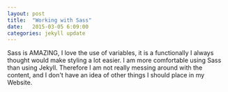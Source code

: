 ```yaml
---
layout: post
title:  "Working with Sass"
date:   2015-03-05 6:09:00
categories: jekyll update
---
```


Sass is AMAZING, I love the use of variables, it is a functionally I always thought would make styling a lot easier. I am more comfortable using Sass than using Jekyll. Therefore I am not really messing around with the content, and I don't have an idea of other things I should place in my Website.
